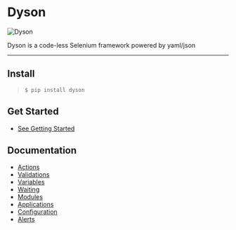 Dyson
=====

![Dyson](http://i.imgur.com/2q2BtGg.png) 

Dyson is a code-less Selenium framework powered by yaml/json 

---

## Install

> `$ pip install dyson`

## Get Started

- [See Getting Started](https://github.com/dynamictivity/dyson/tree/master/docs/getting_started.md)

## Documentation

- [Actions](https://github.com/Dynamictivity/dyson/blob/master/docs/actions.md)
- [Validations](https://github.com/Dynamictivity/dyson/blob/master/docs/validations.md)
- [Variables](https://github.com/Dynamictivity/dyson/blob/master/docs/variables.md)
- [Waiting](https://github.com/Dynamictivity/dyson/blob/master/docs/waiting.md)
- [Modules](https://github.com/Dynamictivity/dyson/blob/master/docs/modules.md)
- [Applications](https://github.com/Dynamictivity/dyson/blob/master/docs/applications.md)
- [Configuration](https://github.com/Dynamictivity/dyson/blob/master/docs/configuration.md)
- [Alerts](https://github.com/Dynamictivity/dyson/blob/master/docs/alerts.md)
